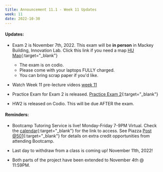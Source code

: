 ```yaml
---
title: Announcement 11.1 - Week 11 Updates
week: 11
date: 2022-10-30
---
```

#### Updates:

* Exam 2 is November 7th, 2022. This exam will be **in person** in Mackey Building, Innovation Lab. Click this link if you need a map [HU Map](https://hucs0.org/assets/images/HU_MAIN_CAMPUS_MACKEY_BUILDING.jpg){:target="_blank"}
  - The exam is on codio.
  - Please come with your laptops FULLY charged.
  - You can bring scrap paper if you'd like.

* Watch Week 11 pre-lecture videos [week 11](https://hucs0.org/schedule/#week-11)

* Practice Exam for Exam 2 is released. [Practice Exam 2](https://docs.google.com/document/d/1qQwuyKKx-0NevZXvZx8w230lvK2rm8fe4M9l-0JjLLI/edit?usp=sharing){:target="_blank"}

* HW2 is released on Codio. This will be due AFTER the exam.


#### Reminders:

* Bootcamp Tutoring Service is live! Monday-Friday 7-9PM Virtual. Check the [calendar](https://hucs0.org/calendar/){:target="_blank"} for the link to access.
  See Piazza [Post @501](https://piazza.com/class/l6vgfi5d80x6rz/post/501){:target="_blank"} for details on extra credit opportunities from attending Bootcamp.

* Last day to withdraw from a class is coming up! November 11th, 2022!

* Both parts of the project have been extended to November 4th @ 11:59PM.
